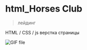 
# html_Horses Club
> лейдинг 

HTML / CSS / js верстка страницы

![[GIF file]([https://github.com/Nkaltaeva/Horses_Club/blob/main/img/gif/FourHorsesClub.gif)](https://github.com/Nkaltaeva/Horses_Club/blob/main/img/gif/FourHorsesClub.gif)
